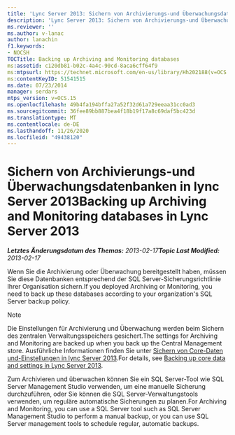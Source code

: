 ```yaml
---
title: 'Lync Server 2013: Sichern von Archivierungs-und Überwachungsdatenbanken'
description: 'Lync Server 2013: Sichern von Archivierungs-und Überwachungsdatenbanken.'
ms.reviewer: ''
ms.author: v-lanac
author: lanachin
f1.keywords:
- NOCSH
TOCTitle: Backing up Archiving and Monitoring databases
ms:assetid: c120db81-b02c-4a4c-90cd-8aca6cff64f9
ms:mtpsurl: https://technet.microsoft.com/en-us/library/Hh202188(v=OCS.15)
ms:contentKeyID: 51541515
ms.date: 07/23/2014
manager: serdars
mtps_version: v=OCS.15
ms.openlocfilehash: 49b4fa194bffa27a52f32d61a729eeaa31cc0ad3
ms.sourcegitcommit: 36fee89bb887bea4f18b19f17a8c69daf5bc423d
ms.translationtype: MT
ms.contentlocale: de-DE
ms.lasthandoff: 11/26/2020
ms.locfileid: "49438120"
---
```

# <a name="backing-up-archiving-and-monitoring-databases-in-lync-server-2013"></a><span data-ttu-id="b3594-103">Sichern von Archivierungs-und Überwachungsdatenbanken in lync Server 2013</span><span class="sxs-lookup"><span data-stu-id="b3594-103">Backing up Archiving and Monitoring databases in Lync Server 2013</span></span>

<div data-xmlns="http://www.w3.org/1999/xhtml">

<div class="topic" data-xmlns="http://www.w3.org/1999/xhtml" data-msxsl="urn:schemas-microsoft-com:xslt" data-cs="https://msdn.microsoft.com/">

<div data-asp="https://msdn2.microsoft.com/asp">



</div>

<div id="mainSection">

<div id="mainBody"><span data-ttu-id="b3594-104">

<span> </span></span><span class="sxs-lookup"><span data-stu-id="b3594-104">

<span> </span></span></span>

<span data-ttu-id="b3594-105">_**Letztes Änderungsdatum des Themas:** 2013-02-17_</span><span class="sxs-lookup"><span data-stu-id="b3594-105">_**Topic Last Modified:** 2013-02-17_</span></span>

<span data-ttu-id="b3594-106">Wenn Sie die Archivierung oder Überwachung bereitgestellt haben, müssen Sie diese Datenbanken entsprechend der SQL Server-Sicherungsrichtlinie Ihrer Organisation sichern.</span><span class="sxs-lookup"><span data-stu-id="b3594-106">If you deployed Archiving or Monitoring, you need to back up these databases according to your organization's SQL Server backup policy.</span></span>

<div>


> [!NOTE]  
> <span data-ttu-id="b3594-107">Die Einstellungen für Archivierung und Überwachung werden beim Sichern des zentralen Verwaltungsspeichers gesichert.</span><span class="sxs-lookup"><span data-stu-id="b3594-107">The settings for Archiving and Monitoring are backed up when you back up the Central Management store.</span></span> <span data-ttu-id="b3594-108">Ausführliche Informationen finden Sie unter <A href="lync-server-2013-backing-up-core-data-and-settings.md">Sichern von Core-Daten und-Einstellungen in lync Server 2013</A>.</span><span class="sxs-lookup"><span data-stu-id="b3594-108">For details, see <A href="lync-server-2013-backing-up-core-data-and-settings.md">Backing up core data and settings in Lync Server 2013</A>.</span></span>



</div>

<span data-ttu-id="b3594-109">Zum Archivieren und überwachen können Sie ein SQL Server-Tool wie SQL Server Management Studio verwenden, um eine manuelle Sicherung durchzuführen, oder Sie können die SQL Server-Verwaltungstools verwenden, um reguläre automatische Sicherungen zu planen.</span><span class="sxs-lookup"><span data-stu-id="b3594-109">For Archiving and Monitoring, you can use a SQL Server tool such as SQL Server Management Studio to perform a manual backup, or you can use SQL Server management tools to schedule regular, automatic backups.</span></span>

<span data-ttu-id="b3594-110"></div>

<span> </span>

</div>

</div>

</span><span class="sxs-lookup"><span data-stu-id="b3594-110"></div>

<span> </span>

</div>

</div>

</span></span></div>

